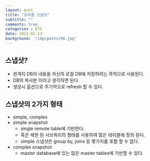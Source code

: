 ```yaml
---
layout: post
title: "오라클 스냅샷"
subtitle: ""
comments: true
categories : ETC
date: 2021-01-13
background: '/img/posts/06.jpg'
---
```


## 스냅샷?
 - 원격지 DB의 내용을 자신의 로컬 DB에 저장하려는 목적으로 사용된다.
 - DB의 복사본 이라고 생각하면 된다.
 - 생성시 옵션으로 주기적으로 refresh 할 수 있다.

## 스냅샷의 2가지 형태
 - simple, complex
 - simple snapshot
    - single remote table에 기반한다.
    - 혹은 제한 된 서브쿼리의 형태를 사용하여 많은 테이블에 정의 된다.
    - simple 스냅샷은 group by, joins 등 몇가지를 포함 할 수 없다.
 - complex snapshot
    - master database에 있는 많은 master tables에 기반할 수 있다.